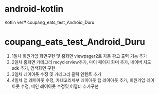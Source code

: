 # android-kotlin

Kotlin ver# coupang_eats_test_Android_Duru
# coupang_eats_test_Android_Duru
1. 1일차
회원가입 화면구현 및 홈화면 viewpager2로 자동 광고 출력 기능 추가
2. 2일차
홈화면 카테고리 recyclerview추가, 마이 페이지 화며 추가, 네이버 지도 sdk 추가, 검색화면 구현
3. 3일차
레이아웃 수정 및 카테코리 클릭 인텐트 추가
4. 4일차
맵 레이아웃 수정, 카테고리세부 레이아웃 탭 레이아웃 추가, 회원가입 레이아웃 수정, 메인 레이아웃 수정및 어뎁터 추가구현
